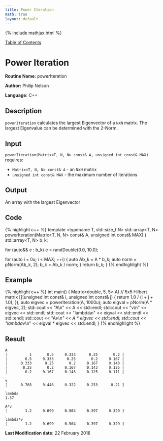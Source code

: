 ```yaml
---
title: Power Iteration
math: true
layout: default
---
```


{% include mathjax.html %}

<a href="https://philipnelson5.github.io/MATH5620/SoftwareManual"> Table of Contents </a>
# Power Iteration

**Routine Name:** powerIteration

**Author:** Philip Nelson

**Language:** C++

## Description

`powerIteration` calculates the largest Eigenvector of a `N`x`N` matrix. The largest Eigenvalue can be determined with the 2-Norm.

## Input


`powerIteration(Matrix<T, N, N> const& A, unsigned int const& MAX)` requires:

* `Matrix<T, N, N> const& A` - an `N`x`N` matrix
* `unsigned int const& MAX` - the maximum number of iterations

## Output

An array with the largest Eigenvector

## Code
{% highlight c++ %}
template <typename T, std::size_t N>
std::array<T, N> powerIteration(Matrix<T, N, N> const& A, unsigned int const& MAX)
{
  std::array<T, N> b_k;

  for (auto&& e : b_k)
    e = randDouble(0.0, 10.0);

  for (auto i = 0u; i < MAX; ++i)
  {
    auto Ab_k = A * b_k;
    auto norm = pNorm(Ab_k, 2);
    b_k = Ab_k / norm;
  }
  return b_k;
}
{% endhighlight %}

## Example
{% highlight c++ %}
int main()
{
  Matrix<double, 5, 5> A( // 5x5 Hilbert matrix
    [](unsigned int const& i, unsigned int const& j) { return 1.0 / (i + j + 1.0); });
  auto eigvec = powerIteration(A, 1000u);
  auto eigval = pNorm(A * eigvec, 2);
  std::cout << "A\n" << A << std::endl;
  std::cout << "v\n" << eigvec << std::endl;
  std::cout << "lambda\n" << eigval << std::endl << std::endl;
  std::cout << "A*v\n" << A * eigvec << std::endl;
  std::cout << "lambda*v\n" << eigval * eigvec << std::endl;
}
{% endhighlight %}

## Result
```
A
|          1       0.5     0.333      0.25       0.2 |
|        0.5     0.333      0.25       0.2     0.167 |
|      0.333      0.25       0.2     0.167     0.143 |
|       0.25       0.2     0.167     0.143     0.125 |
|        0.2     0.167     0.143     0.125     0.111 |

v
[      0.768     0.446     0.322     0.253      0.21 ]

lambda
1.57

A*v
[        1.2     0.699     0.504     0.397     0.329 ]

lambda*v
[        1.2     0.699     0.504     0.397     0.329 ]
```

**Last Modification date:** 22 February 2018

